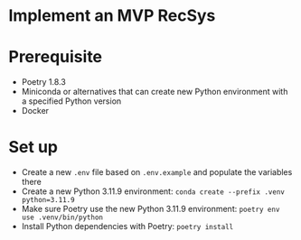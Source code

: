 # Implement an MVP RecSys

# Prerequisite
- Poetry 1.8.3
- Miniconda or alternatives that can create new Python environment with a specified Python version
- Docker

# Set up
- Create a new `.env` file based on `.env.example` and populate the variables there
- Create a new Python 3.11.9 environment: `conda create --prefix .venv python=3.11.9`
- Make sure Poetry use the new Python 3.11.9 environment: `poetry env use .venv/bin/python`
- Install Python dependencies with Poetry: `poetry install`
